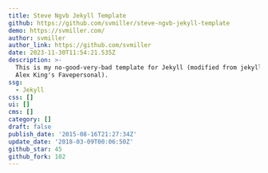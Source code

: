 ```yaml
---
title: Steve Ngvb Jekyll Template
github: https://github.com/svmiller/steve-ngvb-jekyll-template
demo: https://svmiller.com/
author: svmiller
author_link: https://github.com/svmiller
date: 2023-11-30T11:54:21.535Z
description: >-
  This is my no-good-very-bad template for Jekyll (modified from jekyll-new and
  Alex King's Favepersonal).
ssg:
  - Jekyll
css: []
ui: []
cms: []
category: []
draft: false
publish_date: '2015-08-16T21:27:34Z'
update_date: '2018-03-09T00:06:50Z'
github_star: 45
github_fork: 102
---
```


